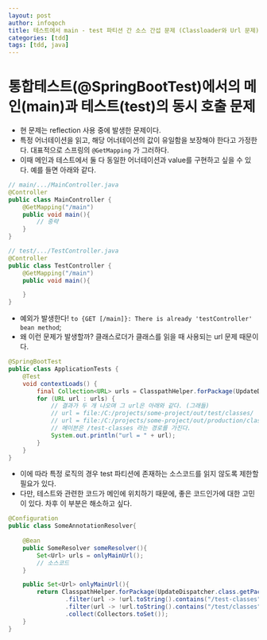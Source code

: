 ```yaml
---
layout: post
author: infoqoch
title: 테스트에서 main - test 파티션 간 소스 간섭 문제 (Classloader와 Url 문제)
categories: [tdd]
tags: [tdd, java]
---
```


# 통합테스트(@SpringBootTest)에서의 메인(main)과 테스트(test)의 동시 호출 문제
- 현 문제는 reflection 사용 중에 발생한 문제이다.
- 특정 어너테이션을 읽고, 해당 어너테이션의 값이 유일함을 보장해야 한다고 가정한다. 대표적으로 스프링의 `@GetMapping` 가 그러하다.
- 이때 메인과 테스트에서 둘 다 동일한 어너테이션과 value를 구현하고 싶을 수 있다. 예를 들면 아래와 같다.

```java
// main/.../MainController.java
@Controller
public class MainController {
    @GetMapping("/main")
    public void main(){
        // 중략
    }
}

// test/.../TestController.java
@Controller
public class TestController {
    @GetMapping("/main")
    public void main(){

    }
}
```

- 예외가 발생한다! `to {GET [/main]}: There is already 'testController' bean method`;
- 왜 이런 문제가 발생할까? 클래스로더가 클래스를 읽을 때 사용되는 url 문제 때문이다.

```java
@SpringBootTest
public class ApplicationTests {
    @Test
    void contextLoads() {
        final Collection<URL> urls = ClasspathHelper.forPackage(UpdateDispatcher.class.getPackageName());
        for (URL url : urls) {
            // 결과가 두 개 나오며 그 url은 아래와 같다. (그래들)
            // url = file:/C:/projects/some-project/out/test/classes/
            // url = file:/C:/projects/some-project/out/production/classes/
            // 메이븐은 /test-classes 라는 경로를 가진다.
            System.out.println("url = " + url);
        }
    }
}
```

- 이에 따라 특정 로직의 경우 test 파티션에 존재하는 소스코드를 읽지 않도록 제한할 필요가 있다. 
- 다만, 테스트와 관련한 코드가 메인에 위치하기 때문에, 좋은 코드인가에 대한 고민이 있다. 차후 이 부분은 해소하고 싶다.

```java
@Configuration
public class SomeAnnotationResolver{
    
    @Bean
    public SomeResolver someResolver(){
        Set<Url> urls = onlyMainUrl();
        // 소스코드
    }    

    public Set<Url> onlyMainUrl(){
        return ClasspathHelper.forPackage(UpdateDispatcher.class.getPackageName()).stream()
                .filter(url -> !url.toString().contains("/test-classes")) // 메이븐 
                .filter(url -> !url.toString().contains("/test/classes")) // 그래들
                .collect(Collectors.toSet());
    }
}
```
